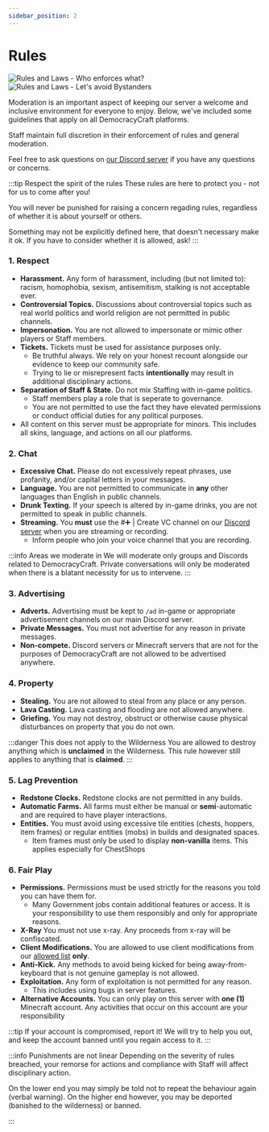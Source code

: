 ```yaml
---
sidebar_position: 2
---
```


# Rules

![Rules and Laws - Who enforces what?](/img/rules/Rules_and_Laws_Enforcement.png)
![Rules and Laws - Let's avoid Bystanders](/img/rules/Bystanders.png)

Moderation is an important aspect of keeping our server a welcome and inclusive environment for everyone to enjoy. Below, we've included some guidelines that apply on all DemocracyCraft platforms.

Staff maintain full discretion in their enforcement of rules and general moderation.

Feel free to ask questions on [our Discord server](https://discord.gg/democracy) if you have any questions or concerns.

:::tip Respect the spirit of the rules
These rules are here to protect you - not for us to come after you!

You will never be punished for raising a concern regading rules, regardless of whether it is about yourself or others. 

Something may not be explicitly defined here, that doesn't necessary make it ok. If you have to consider whether it is allowed, ask!
:::

### 1. Respect
- **Harassment.** Any form of harassment, including (but not limited to): racism, homophobia, sexism, antisemitism, stalking is not acceptable ever.
- **Controversial Topics.** Discussions about controversial topics such as real world politics and world religion are not permitted in public channels.
- **Impersonation.** You are not allowed to impersonate or mimic other players or Staff members.
- **Tickets.** Tickets must be used for assistance purposes only.
  - Be truthful always. We rely on your honest recount alongside our evidence to keep our community safe.
  - Trying to lie or misrepresent facts **intentionally** may result in additional disciplinary actions.
- **Separation of Staff & State.** Do not mix Staffing with in-game politics. 
  - Staff members play a role that is seperate to governance. 
  - You are not permitted to use the fact they have elevated permissions or conduct official duties for any political purposes.
- All content on this server must be appropriate for minors. This includes all skins, language, and actions on all our platforms.

### 2. Chat
- **Excessive Chat.** Please do not excessively repeat phrases, use profanity, and/or capital letters in your messages.
- **Language.** You are not permitted to communicate in **any** other languages than English in public channels.
- **Drunk Texting.** If your speech is altered by in-game drinks, you are not permitted to speak in public channels.
- **Streaming.** You **must** use the #➕ | Create VC channel on our [Discord server](https://discord.gg/democracy) when you are streaming or recording. 
  - Inform people who join your voice channel that you are recording.

:::info Areas we moderate in
We will moderate only groups and Discords related to DemocracyCraft. Private conversations will only be moderated when there is a blatant necessity for us to intervene.
:::

### 3. Advertising
- **Adverts.** Advertising must be kept to ``/ad`` in-game or appropriate advertisement channels on our main Discord server.
- **Private Messages.** You must not advertise for any reason in private messages.
- **Non-compete.** Discord servers or Minecraft servers that are not for the purposes of DemocracyCraft are not allowed to be advertised anywhere.

### 4. Property
- **Stealing.** You are not allowed to steal from any place or any person.
- **Lava Casting.** Lava casting and flooding are not allowed anywhere.
- **Griefing.** You may not destroy, obstruct or otherwise cause physical disturbances on property that you do not own. 

:::danger This does not apply to the Wilderness
You are allowed to destroy anything which is **unclaimed** in the Wilderness. This rule however still applies to anything that is **claimed**.
:::

### 5. Lag Prevention
- **Redstone Clocks.** Redstone clocks are not permitted in any builds.
- **Automatic Farms.** All farms must either be manual or **semi**-automatic and are required to have player interactions. 
- **Entities.** You must avoid using excessive tile entities (chests, hoppers, item frames) or regular entities (mobs) in builds and designated spaces.
  - Item frames must only be used to display **non-vanilla** items. This applies especially for ChestShops

### 6. Fair Play
- **Permissions.** Permissions must be used strictly for the reasons you told you can have them for. 
  - Many Government jobs contain additional features or access. It is your responsibility to use them responsibly and only for appropriate reasons.
- **X-Ray** You must not use x-ray. Any proceeds from x-ray will be confiscated.
- **Client Modifications.** You are allowed to use client modifications from our [allowed list](https://www.democracycraft.net/threads/client-modification.13587/) **only**.
- **Anti-Kick.** Any methods to avoid being kicked for being away-from-keyboard that is not genuine gameplay is not allowed.
- **Exploitation.** Any form of exploitation is not permitted for any reason. 
  - This includes using bugs in server features.
- **Alternative Accounts.** You can only play on this server with **one (1)** Minecraft account. Any activities that occur on this account are your responsibility

:::tip If your account is compromised, report it!
We will try to help you out, and keep the account banned until you regain access to it.
:::

:::info Punishments are not linear
Depending on the severity of rules breached, your remorse for actions and compliance with Staff will affect disciplinary action.

On the lower end you may simply be told not to repeat the behaviour again (verbal warning). On the higher end however, you may be deported (banished to the wilderness) or banned.

:::
